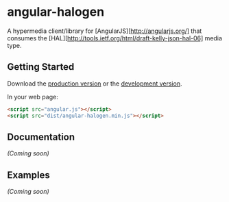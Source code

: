 # angular-halogen

A hypermedia client/library for [AngularJS][http://angularjs.org/] that consumes the [HAL][http://tools.ietf.org/html/draft-kelly-json-hal-06] media type.

## Getting Started

Download the [production version][min] or the [development version][max].

[min]: https://raw.github.com/petejohanson/angular-halogen/master/dist/angular-halogen.min.js
[max]: https://raw.github.com/petejohanson/angular-halogen/master/dist/angular-halogen.js

In your web page:

```html
<script src="angular.js"></script>
<script src="dist/angular-halogen.min.js"></script>
```

## Documentation
_(Coming soon)_

## Examples
_(Coming soon)_


